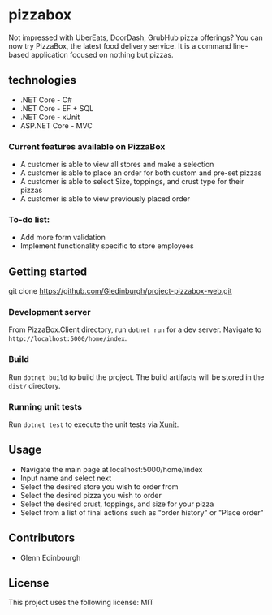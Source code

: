 # pizzabox

Not impressed with UberEats, DoorDash, GrubHub pizza offerings?
You can now try PizzaBox, the latest food delivery service.
It is a command line-based application focused on nothing but pizzas.

## technologies

+ .NET Core - C#
+ .NET Core - EF + SQL
+ .NET Core - xUnit
+ ASP.NET Core - MVC

### Current features available on PizzaBox 

- A customer is able to view all stores and make a selection 
- A customer is able to place an order for both custom and pre-set pizzas
- A customer is able to select Size, toppings, and crust type for their pizzas
- A customer is able to view previously placed order

### To-do list:
- Add more form validation
- Implement functionality specific to store employees

## Getting started

git clone https://github.com/Gledinburgh/project-pizzabox-web.git

### Development server

From PizzaBox.Client directory, run `dotnet run` for a dev server. Navigate to `http://localhost:5000/home/index`. 

### Build

Run `dotnet build` to build the project. The build artifacts will be stored in the `dist/` directory. 

### Running unit tests

Run `dotnet test` to execute the unit tests via [Xunit](https://github.com/xunit/xunit).

## Usage

- Navigate the main page at localhost:5000/home/index
- Input name and select next
- Select the desired store you wish to order from
- Select the desired pizza you wish to order
- Select the desired crust, toppings, and size for your pizza
- Select from a list of final actions such as "order history" or "Place order" 

## Contributors
- Glenn Edinbourgh

## License

This project uses the following license: MIT
